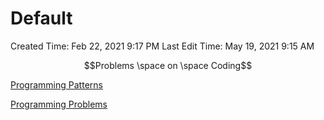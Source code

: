 # Default

Created Time: Feb 22, 2021 9:17 PM
Last Edit Time: May 19, 2021 9:15 AM

$$Problems \space on \space Coding$$

[Programming Patterns](Programming%20Patterns%20708edff89f6e419aa267cd6872d99b7c.csv)

[Programming Problems](Programming%20Problems%20fa13d2be89a5459d81d342a4c3042892.csv)